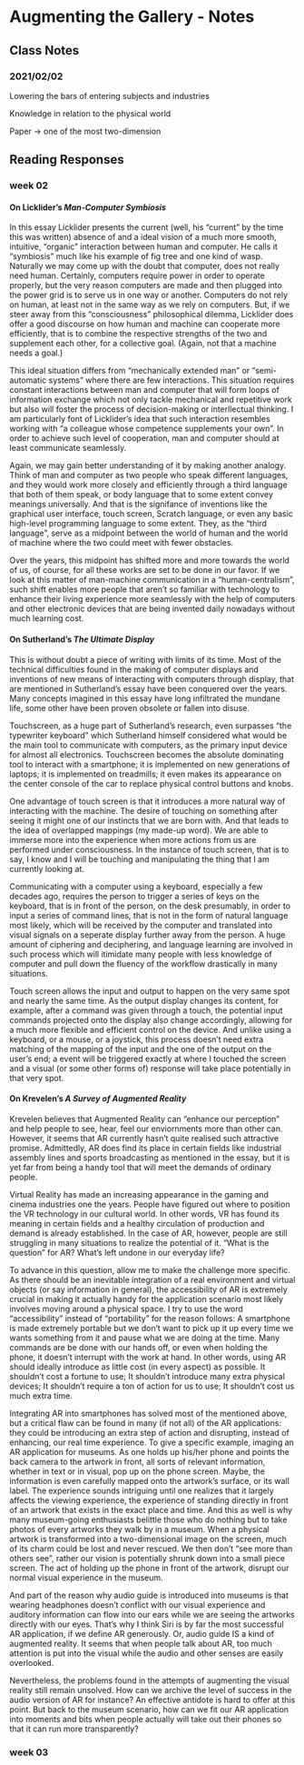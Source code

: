 # **Augmenting the Gallery - Notes**
## Class Notes
### 2021/02/02

Lowering the bars of entering subjects and industries

Knowledge in relation to the physical world

Paper -> one of the most two-dimension

## Reading Responses
### week 02

#### On Licklider’s *Man-Computer Symbiosis*

In this essay Licklider presents the current (well, his “current” by the time this was written) absence of and a ideal vision of a much more smooth, intuitive, “organic” interaction between human and computer. He calls it “symbiosis” much like his example of fig tree and one kind of wasp. Naturally we may come up with the doubt that computer, does not really need human. Certainly, computers require power  in order to operate properly, but the very reason computers are made and then plugged into the power grid is to serve us in one way or another. Computers do not rely on human, at least not in the same way as we rely on computers. But, if we steer away from this “consciousness” philosophical dilemma, Licklider does offer a good discourse on how human and machine can cooperate more efficiently, that is to combine the respective strengths of the two and supplement each other, for a collective goal. (Again, not that a machine needs a goal.) 

This ideal situation differs from “mechanically extended man” or “semi-automatic systems” where there are few interactions. This situation requires constant interactions between man and computer that will form loops of information exchange which not only tackle mechanical and repetitive work but also will foster the process of decision-making or interllectual thinking. I am particularly font of Licklider’s idea that such interaction resembles working with “a colleague whose competence supplements your own”. In order to achieve such level of cooperation, man and computer should at least communicate seamlessly. 

Again, we may gain better understanding of it by making another analogy. Think of man and computer as two people who speak different languages, and they would work more closely and efficiently through a third language that both of them speak, or body language that to some extent convey meanings universally. And that is the signifance of inventions like the graphical user interface, touch screen, Scratch language, or even any basic high-level programming language to some extent. They, as the “third language”, serve as a midpoint between the world of human and the world of machine where the two could meet with fewer obstacles. 

Over the years, this midpoint has shifted more and more towards the world of us, of course, for all these works are set to be done in our favor. If we look at this matter of man-machine communication in a “human-centralism”, such shift enables more people that aren’t so familiar with technology to enhance their living experience more seamlessly with the help of computers and other electronic devices that are being invented daily nowadays without much learning cost.

#### On Sutherland’s *The Ultimate Display*

This is without doubt a piece of writing with limits of its time. Most of the technical difficulties found in the making of computer displays and inventions of new means of interacting with computers through display, that are mentioned in Sutherland’s essay have been conquered over the years. Many concepts imagined in this essay have long infiltrated the mundane life, some other have been proven obsolete or fallen into disuse. 

Touchscreen, as a huge part of Sutherland’s research, even surpasses “the typewriter keyboard” which Sutherland himself considered what would be the main tool to communicate with computers, as the primary input device for almost all electronics. Touchscreen becomes the absolute dominating tool to interact with a smartphone; it is implemented on new generations of laptops; it is implemented on treadmills; it even makes its appearance on the center console of the car to replace physical control buttons and knobs. 

One advantage of touch screen is that it introduces a more natural way of interacting with the machine. The desire of touching on something after seeing it might one of our instincts that we are born with. And that leads to the idea of overlapped mappings (my made-up word). We are able to immerse more into the experience when more actions from us are performed under consciousness. In the instance of touch screen, that is to say, I know and I will be touching and manipulating the thing that I am currently looking at. 

Communicating with a computer using a keyboard, especially a few decades ago, requires the person to trigger a series of keys on the keyboard, that is in front of the person, on the desk presumably,  in order to input a series of command lines, that is not in the form of natural language most likely, which will be received by the computer and translated into visual signals on a seperate display further away from the person. A huge amount of ciphering and deciphering, and language learning are involved in such process which will itimidate many people with less knowledge of computer and pull down the fluency of the workflow drastically in many situations. 

Touch screen allows the input and output to happen on the very same spot and nearly the same time. As the output display changes its content, for example, after a command was given through a touch, the potential input commands projected onto the display also change accordingly, allowing for a much more flexible and efficient control on the device. And unlike using a keyboard, or a mouse, or a joystick, this process doesn’t need extra matching of the mapping of the input and the one of the output on the user’s end; a event will be triggered exactly at where I touched the screen and a visual (or some other forms of) response will take place potentially in that very spot. 

#### On Krevelen’s *A Survey of Augmented Reality*

Krevelen believes that Augmented Reality can “enhance our perception” and help people to see, hear, feel our enviornments more than other can. However, it seems that AR currently hasn’t quite realised such attractive promise. Admittedly, AR does find its place in certain fields like industrial assembly lines and sports broadcasting as mentioned in the essay, but it is yet far from being a handy tool that will meet the demands of ordinary people. 

Virtual Reality has made an increasing appearance in the gaming and cinema industries one the years. People have figured out where to position the VR technology in our cultural world. In other words, VR has found its meaning in certain fields and a healthy circulation of production and demand is already established. In the case of AR, however, people are still struggling in many situations to realize the potential of it. “What is the question” for AR? What’s left undone in our everyday life? 

To advance in this question, allow me to make the challenge more specific. As there should be an inevitable integration of a real environment and virtual objects (or say information in general), the accessibility of AR is extremely crucial in making it actually handy for the application scenario most likely involves moving around a physical space. I try to use the word “accessibility” instead of “portability” for the reason follows: A smartphone is made extremely portable but we don’t want to pick up it up every time we wants something from it and pause what we are doing at the time. Many commands are be done with our hands off, or even when holding the phone, it doesn’t interrupt with the work at hand. In other words, using AR should ideally introduce as little cost (in every aspect) as possible. It shouldn’t cost a fortune to use; It shouldn’t introduce many extra physical devices; It shouldn’t require a ton of action for us to use; It shouldn’t cost us much extra time. 

Integrating AR into smartphones has solved most of the mentioned above, but a critical flaw can be found in many (if not all) of the AR applications: they could be introducing an extra step of action and disrupting, instead of enhancing, our real time experience. To give a specific example, imaging an AR application for museums. As one holds up his/her phone and points the back camera to the artwork in front, all sorts of relevant information, whether in text or in visual, pop up on the phone screen. Maybe, the information is even carefully mapped onto the artwork’s surface, or its wall label. The experience sounds intriguing until one realizes that it largely affects the viewing experience, the experience of standing directly in front of an artwork that exists in the exact place and time. And this as well is why many museum-going enthusiasts belittle those who do nothing but to take photos of every artworks they walk by in a museum. When a physical artwork is transformed into a two-dimensional image on the screen, much of its charm could be lost and never rescued. We then don’t “see more than others see”, rather our vision is potentially shrunk down into a small piece screen. The act of holding up the phone in front of the artwork, disrupt our normal visual experience in the museum. 

And part of the reason why audio guide is introduced into museums is that wearing headphones doesn’t conflict with our visual experience and auditory information can flow into our ears while we are seeing the artworks directly with our eyes. That’s why I think Siri is by far the most successful AR application, if we define AR generously. Or, audio guide IS a kind of augmented reality. It seems that when people talk about AR, too much attention is put into the visual while the audio and other senses are easily overlooked. 

Nevertheless, the problems found in the attempts of augmenting the visual reality still remain unsolved. How can we archive the level of success in the audio version of AR for instance? An effective antidote is hard to offer at this point. But back to the museum scenario, how can we fit our AR application into moments and bits when people actually will take out their phones so that it can run more transparently?

### week 03

